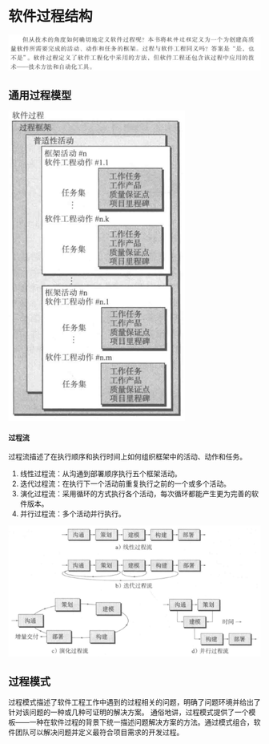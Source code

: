 # 软件过程结构
![](img/3-1.png)

## 通用过程模型
![](img/3-2.png)

#### 过程流
过程流描述了在执行顺序和执行时间上如何组织框架中的活动、动作和任务。
1. 线性过程流：从沟通到部署顺序执行五个框架活动。
2. 迭代过程流：在执行下一个活动前重复执行之前的一个或多个活动。
3. 演化过程流：采用循环的方式执行各个活动，每次循环都能产生更为完善的软件版本。
4. 并行过程流：多个活动并行执行。

![](img/3-3.png)

## 过程模式
过程模式描述了软件工程工作中遇到的过程相关的问题，明确了问题环境并给出了针对该问题的一种或几种可证明的解决方案。
通俗地讲，过程模式提供了一个模板——一种在软件过程的背景下统一描述问题解决方案的方法。通过模式组合，软件团队可以解决问题并定义最符合项目需求的开发过程。